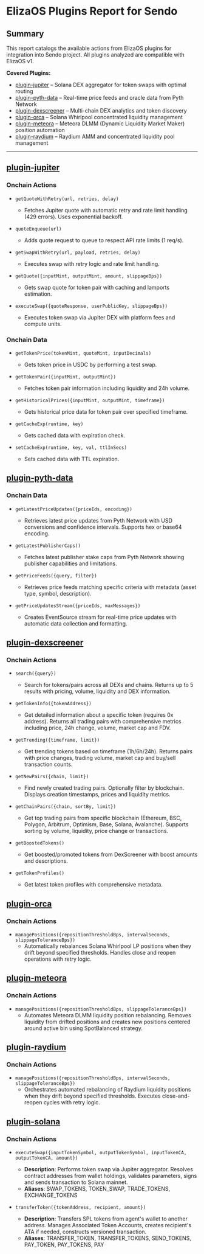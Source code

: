 # ElizaOS Plugins Report for Sendo

## Summary

This report catalogs the available actions from ElizaOS plugins for integration into Sendo project. 
All plugins analyzed are compatible with ElizaOS v1.

**Covered Plugins:**
- [plugin-jupiter](#plugin-jupiter) – Solana DEX aggregator for token swaps with optimal routing
- [plugin-pyth-data](#plugin-pyth-data) – Real-time price feeds and oracle data from Pyth Network
- [plugin-dexscreener](#plugin-dexscreener) – Multi-chain DEX analytics and token discovery
- [plugin-orca](#plugin-orca) – Solana Whirlpool concentrated liquidity management
- [plugin-meteora](#plugin-meteora) – Meteora DLMM (Dynamic Liquidity Market Maker) position automation
- [plugin-raydium](#plugin-raydium) – Raydium AMM and concentrated liquidity pool management

---

## [plugin-jupiter](https://github.com/elizaos-plugins/plugin-jupiter)

### Onchain Actions

- `getQuoteWithRetry(url, retries, delay)`
	- Fetches Jupiter quote with automatic retry and rate limit handling (429 errors). Uses exponential backoff.

- `quoteEnqueue(url)`
	- Adds quote request to queue to respect API rate limits (1 req/s).

- `getSwapWithRetry(url, payload, retries, delay)`
	- Executes swap with retry logic and rate limit handling.

- `getQuote({inputMint, outputMint, amount, slippageBps})`
	- Gets swap quote for token pair with caching and lamports estimation.

- `executeSwap({quoteResponse, userPublicKey, slippageBps})`
	- Executes token swap via Jupiter DEX with platform fees and compute units.

### Onchain Data

- `getTokenPrice(tokenMint, quoteMint, inputDecimals)`
	- Gets token price in USDC by performing a test swap.

- `getTokenPair({inputMint, outputMint})`
	- Fetches token pair information including liquidity and 24h volume.

- `getHistoricalPrices({inputMint, outputMint, timeframe})`
	- Gets historical price data for token pair over specified timeframe.

- `getCacheExp(runtime, key)`
	- Gets cached data with expiration check.

- `setCacheExp(runtime, key, val, ttlInSecs)`
	- Sets cached data with TTL expiration.

## [plugin-pyth-data](https://github.com/elizaos-plugins/plugin-pyth-data)

### Onchain Data

- `getLatestPriceUpdates({priceIds, encoding})`
	- Retrieves latest price updates from Pyth Network with USD conversions and confidence intervals. Supports hex or base64 encoding.

- `getLatestPublisherCaps()`
	- Fetches latest publisher stake caps from Pyth Network showing publisher capabilities and limitations.

- `getPriceFeeds({query, filter})`
	- Retrieves price feeds matching specific criteria with metadata (asset type, symbol, description).

- `getPriceUpdatesStream({priceIds, maxMessages})`
	- Creates EventSource stream for real-time price updates with automatic data collection and formatting.

## [plugin-dexscreener](https://github.com/elizaos-plugins/plugin-dexscreener)

### Onchain Actions

- `search({query})`
	- Search for tokens/pairs across all DEXs and chains. Returns up to 5 results with pricing, volume, liquidity and DEX information.

- `getTokenInfo({tokenAddress})`
	- Get detailed information about a specific token (requires 0x address). Returns all trading pairs with comprehensive metrics including price, 24h change, volume, market cap and FDV.

- `getTrending({timeframe, limit})`
	- Get trending tokens based on timeframe (1h/6h/24h). Returns pairs with price changes, trading volume, market cap and buy/sell transaction counts.

- `getNewPairs({chain, limit})`
	- Find newly created trading pairs. Optionally filter by blockchain. Displays creation timestamps, prices and liquidity metrics.

- `getChainPairs({chain, sortBy, limit})`
	- Get top trading pairs from specific blockchain (Ethereum, BSC, Polygon, Arbitrum, Optimism, Base, Solana, Avalanche). Supports sorting by volume, liquidity, price change or transactions.

- `getBoostedTokens()`
	- Get boosted/promoted tokens from DexScreener with boost amounts and descriptions.

- `getTokenProfiles()`
	- Get latest token profiles with comprehensive metadata.

## [plugin-orca](https://github.com/elizaos-plugins/plugin-orca)

### Onchain Actions

- `managePositions({repositionThresholdBps, intervalSeconds, slippageToleranceBps})`
	- Automatically rebalances Solana Whirlpool LP positions when they drift beyond specified thresholds. Handles close and reopen operations with retry logic.


## [plugin-meteora](https://github.com/elizaos-plugins/plugin-meteora)

### Onchain Actions

- `managePositions({repositionThresholdBps, slippageToleranceBps})`
	- Automates Meteora DLMM liquidity position rebalancing. Removes liquidity from drifted positions and creates new positions centered around active bin using SpotBalanced strategy.

## [plugin-raydium](https://github.com/elizaos-plugins/plugin-raydium)

### Onchain Actions

- `managePositions({repositionThresholdBps, intervalSeconds, slippageToleranceBps})`
	- Orchestrates automated rebalancing of Raydium liquidity positions when they drift beyond specified thresholds. Executes close-and-reopen cycles with retry logic.

## [plugin-solana](https://github.com/elizaos-plugins/plugin-solana)

### Onchain Actions

- `executeSwap({inputTokenSymbol, outputTokenSymbol, inputTokenCA, outputTokenCA, amount})`
	- **Description**: Performs token swap via Jupiter aggregator. Resolves contract addresses from wallet holdings, validates parameters, signs and sends transaction to Solana mainnet.
	- **Aliases**: SWAP_TOKENS, TOKEN_SWAP, TRADE_TOKENS, EXCHANGE_TOKENS

- `transferToken({tokenAddress, recipient, amount})`
	- **Description**: Transfers SPL tokens from agent's wallet to another address. Manages Associated Token Accounts, creates recipient's ATA if needed, constructs versioned transaction.
	- **Aliases**: TRANSFER_TOKEN, TRANSFER_TOKENS, SEND_TOKENS, PAY_TOKEN, PAY_TOKENS, PAY
